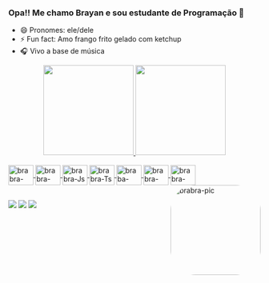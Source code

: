 ### Opa!! Me chamo Brayan e sou estudante de Programação 👋

- 😄 Pronomes: ele/dele
- ⚡ Fun fact: Amo frango frito gelado com ketchup
- 🎧 Vivo a base de música

<div align="center">
  <a href="https://github.com/brabrahen">
  <img height="180em" src="https://github-readme-stats.vercel.app/api?username=brabrahen&show_icons=true&theme=gruvbox&include_all_commits=true&count_private=true"/>
  <img height="180em" src="https://github-readme-stats.vercel.app/api/top-langs/?username=brabrahen&layout=compact&langs_count=7&theme=gruvbox"/>
</div>
<div style="display: inline_block"><br>
   <img align="center" alt="brabra-HTML" height="40" width="50" src="https://cdn.jsdelivr.net/gh/devicons/devicon/icons/html5/html5-original.svg">
  <img align="center" alt="brabra-CSS" height="40" width="50" src="https://cdn.jsdelivr.net/gh/devicons/devicon/icons/css3/css3-original.svg">
  <img align="center" alt="brabra-Js" height="40" width="50" src="https://cdn.jsdelivr.net/gh/devicons/devicon/icons/javascript/javascript-original.svg">
  <img align="center" alt="brabra-Ts" height="40" width="50" src="https://cdn.jsdelivr.net/gh/devicons/devicon/icons/typescript/typescript-original.svg">
  <img align="center" alt="braba-Express" height="40" width="50" src="https://cdn.jsdelivr.net/gh/devicons/devicon/icons/express/express-original-wordmark.svg">
  <img align="center" alt="brabra-Nest" height="40" width="50" src="https://cdn.jsdelivr.net/gh/devicons/devicon/icons/nestjs/nestjs-plain.svg">
  <img align="center" alt="brabra-adonis" height="40" width="50" src="https://cdn.jsdelivr.net/gh/devicons/devicon/icons/adonisjs/adonisjs-original.svg">
  <img align="right" alt="brabra-pic" height="180" style="border-radius:50px;" src="https://media4.giphy.com/media/hQuNhHxSWYhxp9KmyS/giphy.gif?cid=ecf05e47ru3xi8mjlsld28vmxifr5m6ni4w7eb4i0mlnuqvi&rid=giphy.gif&ct=g">
</div>
  
  ##
 
<div> 
  <a href="https://instagram.com/chocottone_" target="_blank"><img src="https://img.shields.io/badge/-Instagram-%23E4405F?style=for-the-badge&logo=instagram&logoColor=white" target="_blank"></a>
  <a href = "mailto:cbrayanhgdev@gmail.com"><img src="https://img.shields.io/badge/-Gmail-%23333?style=for-the-badge&logo=gmail&logoColor=white" target="_blank"></a>
  <a href="https://www.linkedin.com/in/brayan-henrique-586029180/" target="_blank"><img src="https://img.shields.io/badge/-LinkedIn-%230077B5?style=for-the-badge&logo=linkedin&logoColor=white" target="_blank"></a> 
 
  
 
</div>
